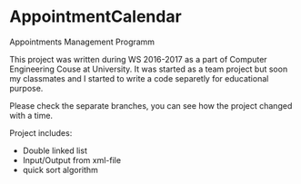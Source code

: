 # AppointmentCalendar
Appointments Management Programm 

This project was written during WS 2016-2017 as a part of Computer Engineering Couse at University. 
It was started as a team project but soon my classmates and I started to write a code separetly for educational purpose.

Please check the separate branches, you can see how the project changed with a time. 

Project includes:
- Double linked list
- Input/Output from xml-file
- quick sort algorithm 
